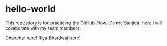 # hello-world
This repository is for practicing the GitHub Flow.
It's me Sanjida ,here I will collaborate with my team members.

Chanchal here!
Riya Bhardwaj here!

